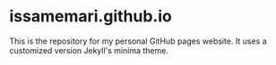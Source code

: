 # issamemari.github.io

This is the repository for my personal GitHub pages website. It uses a customized version Jekyll's minima theme.
